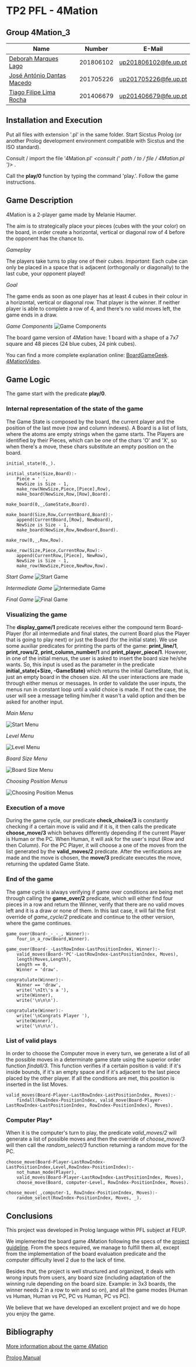 # TP2 PFL - 4Mation

## Group 4Mation_3

| Name                                                                | Number    | E-Mail               |
| ------------------------------------------------------------------- | --------- | -------------------- |
| [Deborah Marques Lago](mailto:up201806102@up.pt)                    | 201806102 | up201806102@fe.up.pt |
| [José António Dantas Macedo](mailto:up201705226@up.pt)              | 201705226 | up201705226@fe.up.pt |
| [Tiago Filipe Lima Rocha](mailto:up201406679@up.pt)                 | 201406679 | up201406679@fe.up.pt |

## Installation and Execution

  Put all files with extension '.pl' in the same folder.
  Start Sicstus Prolog (or another Prolog development environment compatible with Sicstus and the ISO standard).

  Consult / import the file '4Mation.pl' *<consult (' path / to / file / 4Mation.pl ')>* .
  
  Call the **play/0** function by typing the command 'play.'.
  Follow the game instructions.

## Game Description

4Mation is a 2-player game made by Melanie Haumer.

The aim is to strategically place your pieces (cubes with the your color) on the board, in order create a horizontal, vertical or diagonal row of 4 before the opponent has the chance to.

*Gameplay*

The players take turns to play one of their cubes. *Important*: Each cube can only be placed in a space that is adjacent (orthogonally or diagonally) to the last cube, your opponent played!

*Goal*

The game ends as soon as one player has at least 4 cubes in their colour in a horizontal, vertical or diagonal row.
That player is the winner. If neither player is able to complete a row of 4, and there's no valid moves left, the game ends in a draw.

*Game Components*
![Game Components][ref]

[ref]: ./assets/game.jpg "4Mation Components"

The board game version of 4Mation have:
1 board with a shape of a 7x7 square and 48 pieces (24 blue cubes, 24 pink cubes).

You can find a more complete explanation online:
[BoardGameGeek](https://boardgamegeek.com/boardgame/329175/4mation).
[4MationVideo](https://www.youtube.com/watch?v=KFeCxg7BWhM).

## Game Logic

The game start with the predicate **play/0**.

### Internal representation of the state of the game

The Game State is composed by the board, the current player and the position of the last move (row and column indexes).
A Board is a list of lists, where the atoms are empty strings when the game starts. The Players are identified by their Pieces, which can be one of the chars 'O' and 'X', so when there's a move, these chars substitute an empty position on the board.

```
initial_state(0,_).

initial_state(Size,Board):-
    Piece = ' ',
    NewSize is Size - 1,
    make_row(NewSize,Piece,[Piece],Row),
    make_board(NewSize,Row,[Row],Board).

make_board(0,_,GameState,Board).

make_board(Size,Row,CurrentBoard,Board):-
    append(CurrentBoard,[Row], NewBoard),
    NewSize is Size - 1,
    make_board(NewSize,Row,NewBoard,Board).

make_row(0,_,Row,Row).

make_row(Size,Piece,CurrentRow,Row):-
    append(CurrentRow,[Piece], NewRow),
    NewSize is Size - 1,
    make_row(NewSize,Piece,NewRow,Row).
```
*Start Game*
![Start Game][ref2]

[ref2]: ./assets/startBoard.png "Start Board"

*Intermediate Game*
![Intermediate Game][ref3]

[ref3]: ./assets/intermediateBoard.png "Intermediate Board"

*Final Game*
![Final Game][ref4]

[ref4]: ./assets/finalBoard.png "Final Board"

### Visualizing the game

The **display_game/1** predicate receives either the compound term Board-Player (for all intermediate and final states, the current Board plus the Player that is going to play next) or just the Board (for the initial state). We use some auxiliar predicates for printing the parts of the game: **print_line/1**, **print_rows/2**, **print_column_number/1** and **print_player_piece/1**. However, in one of the initial menus, the user is asked to insert the board size he/she wants. So, this input is used as the parameter in the predicate **initial_state(+Size, -GameState)** which returns the initial GameState, that is, just an empty board in the chosen size.
All the user interactions are made through either menus or messages. In order to validate the user inputs, the menus run in constant loop until a valid choice is made. If not the case, the user will see a message telling him/her it wasn't a valid option and then be asked for another input.

*Main Menu*

![Start Menu][ref5]

[ref5]: ./assets/mainMenu.png "Start Menu"

*Level Menu*

![Level Menu][ref6]

[ref6]: ./assets/levelMenu.png "Level Menu"

*Board Size Menu*

![Board Size Menu][ref7]

[ref7]: ./assets/sizeMenu.png "Size Menu"

*Choosing Position Menus*

![Choosing Position Menus][ref8]

[ref8]: ./assets/chooseRowSpace.png "Choosing Row Menu"


### Execution of a move

During the game cycle, our predicate **check_choice/3** is constantly checking if a certain move is valid and if it is, it then calls the predicate **choose_move/3** which behaves differently depending if the current Player is Human or the PC. When Human, it will ask for the user's input (Row and then Column). For the PC Player, it will choose a one of the moves from the list generated by the **valid_moves/2** predicate.
After the verifications are made and the move is chosen, the **move/3** predicate executes the move, returning the updated Game State.

### End of the game

The game cycle is always verifying if game over conditions are being met through calling the **game_over/2** predicate, which will either find four pieces in a row and return the Winner, verify that there are no valid moves left and it is a draw or none of them. In this last case, it will fail the first override of *game_cycle/2* predicate and continue to the other version, where the game continues.

```
game_over(Board-_-_-_, Winner):-
    four_in_a_row(Board,Winner).

game_over(Board-_-LastRowIndex-LastPositionIndex, Winner):-
    valid_moves(Board-'PC'-LastRowIndex-LastPositionIndex, Moves),
    length(Moves,Length),
    Length == 0,
    Winner = 'draw'.

congratulate(Winner):-
    Winner == 'draw',
    write('\nIt\'s a '),
    write(Winner),
    write('\n\n\n').

congratulate(Winner):-
    write('\nCongrats Player '),
    write(Winner),
    write('\n\n\n').
```


### List of valid plays

In order to choose the Computer move in every turn, we generate a list of all the possible moves in a determinate game state using the superior order function *findall/3*. This function verifies if a certain position is valid: if it's inside bounds, if it's an empty space and if it's adjacent to the last piece placed by the other player. If all the conditions are met, this position is inserted in the list Moves.

```
valid_moves(Board-Player-LastRowIndex-LastPositionIndex, Moves):-
    findall(RowIndex-PositionIndex, valid_move(Board-Player-LastRowIndex-LastPositionIndex, RowIndex-PositionIndex), Moves).
```

### Computer Play*

When it is the computer's turn to play, the predicate *valid_moves/2* will generate a list of possible moves and then the override of *choose_move/3* will then call the *random_select/3* function returning a random move for the PC.

```
choose_move(Board-Player-LastRowIndex-LastPositionIndex,Level,RowIndex-PositionIndex):-
    not_human_mode(Player),
    valid_moves(Board-Player-LastRowIndex-LastPositionIndex, Moves),
    choose_move(Board, computer-Level, RowIndex-PositionIndex, Moves).

choose_move(_,computer-1, RowIndex-PositionIndex, Moves):-
    random_select(RowIndex-PositionIndex, Moves, _).
```

## Conclusions

This project was developed in Prolog language within PFL subject at FEUP.

We implemented the board game 4Mation following the specs of the [project guideline](https://moodle.up.pt/pluginfile.php/141752/mod_resource/content/1/TP2%20-%20Enunciado.pdf). From the specs required, we manage to fulfill them all, except from the implementation of the board evaluation predicate and the computer difficulty level 2 due to the lack of time.

Besides that, the project is well structured and organized, it deals with wrong inputs from users, any board size (including adaptation of the winning rule depending on the board size. Example: in 3x3 boards, the winner needs 2 in a row to win and so on), and all the game modes (Human vs Human, Human vs PC, PC vs Human, PC vs PC).

We believe that we have developed an excellent project and we do hope you enjoy the game.

## Bibliography

[More information about the game 4Mation](https://boardgamegeek.com/boardgame/329175/4mation)

[Prolog Manual](https://www.swi-prolog.org/pldoc/doc_for?object=manual)
